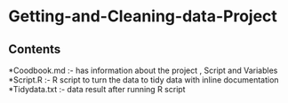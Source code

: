 # Getting-and-Cleaning-data-Project
## Contents
*Coodbook.md :- has information about the project , Script and Variables
*Script.R :- R script to turn the data to tidy data with inline documentation
*Tidydata.txt :- data result after running R script
